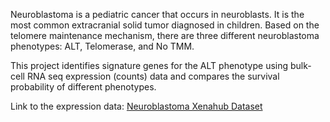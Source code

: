 Neuroblastoma is a pediatric cancer that occurs in neuroblasts. It is the most common extracranial solid tumor diagnosed in children. Based on the telomere maintenance mechanism, there are three different neuroblastoma phenotypes: ALT, Telomerase, and No TMM.

This project identifies signature genes for the ALT phenotype using bulk-cell RNA seq expression (counts) data and compares the survival probability of different phenotypes.

Link to the expression data: <a href = "https://xenabrowser.net/datapages/?dataset=TARGET-NBL.star_counts.tsv&host=https%3A%2F%2Fgdc.xenahubs.net&removeHub=https%3A%2F%2Fxena.treehouse.gi.ucsc.edu%3A443
"> Neuroblastoma Xenahub Dataset </a>
